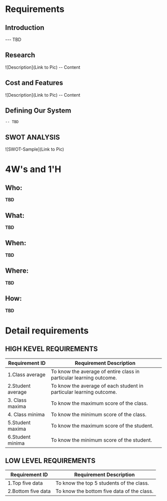 # Requirements
## Introduction
 --- TBD 

## Research
![Description](Link to Pic)
-- Content 
## Cost and Features
![Description](Link to Pic)
-- Content 
## Defining Our System
    -- TBD
## SWOT ANALYSIS
![SWOT-Sample](Link to Pic)

# 4W&#39;s and 1&#39;H

## Who:

**TBD**

## What:

**TBD**

## When:

**TBD**

## Where:

**TBD**

## How:

**TBD**

# Detail requirements

## HIGH KEVEL REQUIREMENTS
| Requirement ID | Requirement Description |
| --- | --- |
| 1.Class average | To know the average of entire class in particular learning outcome. |
| 2.Student average | To know the average of each student in particular learning outcome. |
| 3. Class maxima | To know the maximum score of the class. |
| 4. Class minima | To know the minimum score of the class. |
| 5.Student maxima | To know the maximum score of the student. |
| 6.Student minima | To know the minimum score of the student. |

## LOW LEVEL REQUIREMENTS

| Requirement ID | Requirement Description |
| --- | --- |
| 1.Top five data | To know the top 5 students of the class. |
| 2.Bottom five data | To know the bottom five data of the class. |
